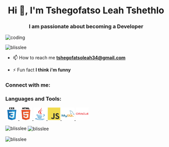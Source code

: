 <h1 align="center">Hi 👋, I'm Tshegofatso Leah Tshethlo</h1>
<h3 align="center">I am passionate about becoming a Developer</h3>
<img lign = "right" alt = "coding" width = "400" src ="https://th.bing.com/th/id/OIP.Ft3QJdbyqMKp0vRM6FWEyQHaE8?w=291&h=194&c=7&r=0&o=5&pid=1.7">

<p align="left"> <img src="https://komarev.com/ghpvc/?username=blisslee&label=Profile%20views&color=0e75b6&style=flat" alt="blisslee" /> </p>


- 📫 How to reach me **tshegofatsoleah34@gmail.com**

- ⚡ Fun fact **I think i'm funny**

<h3 align="left">Connect with me:</h3>
<p align="left">
</p>

<h3 align="left">Languages and Tools:</h3>
<p align="left"> <a href="https://www.w3schools.com/css/" target="_blank" rel="noreferrer"> <img src="https://raw.githubusercontent.com/devicons/devicon/master/icons/css3/css3-original-wordmark.svg" alt="css3" width="40" height="40"/> </a> <a href="https://www.w3.org/html/" target="_blank" rel="noreferrer"> <img src="https://raw.githubusercontent.com/devicons/devicon/master/icons/html5/html5-original-wordmark.svg" alt="html5" width="40" height="40"/> </a> <a href="https://www.java.com" target="_blank" rel="noreferrer"> <img src="https://raw.githubusercontent.com/devicons/devicon/master/icons/java/java-original.svg" alt="java" width="40" height="40"/> </a> <a href="https://developer.mozilla.org/en-US/docs/Web/JavaScript" target="_blank" rel="noreferrer"> <img src="https://raw.githubusercontent.com/devicons/devicon/master/icons/javascript/javascript-original.svg" alt="javascript" width="40" height="40"/> </a> <a href="https://www.mysql.com/" target="_blank" rel="noreferrer"> <img src="https://raw.githubusercontent.com/devicons/devicon/master/icons/mysql/mysql-original-wordmark.svg" alt="mysql" width="40" height="40"/> </a> <a href="https://www.oracle.com/" target="_blank" rel="noreferrer"> <img src="https://raw.githubusercontent.com/devicons/devicon/master/icons/oracle/oracle-original.svg" alt="oracle" width="40" height="40"/> </a> </p>

<p><img align="left" src="https://github-readme-stats.vercel.app/api/top-langs?username=blisslee&show_icons=true&locale=en&layout=compact" alt="blisslee" /></p>

<p>&nbsp;<img align="center" src="https://github-readme-stats.vercel.app/api?username=blisslee&show_icons=true&locale=en" alt="blisslee" /></p>

<p><img align="center" src="https://github-readme-streak-stats.herokuapp.com/?user=blisslee&" alt="blisslee" /></p>
